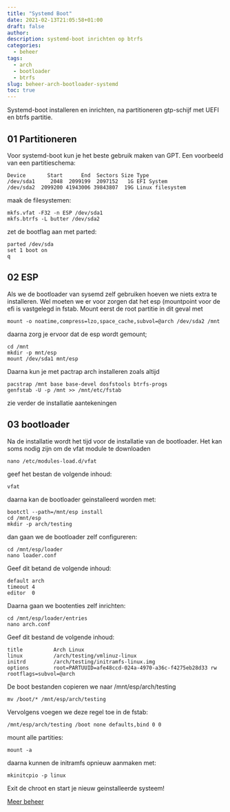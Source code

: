```yaml
---
title: "Systemd Boot"
date: 2021-02-13T21:05:58+01:00
draft: false
author:
description: systemd-boot inrichten op btrfs
categories:
  - beheer
tags:
  - arch
  - bootloader
  - btrfs
slug: beheer-arch-bootloader-systemd
toc: true
---
```


Systemd-boot installeren en inrichten, na partitioneren gtp-schijf met UEFI en btrfs partitie.

<!--more-->

## 01 Partitioneren

Voor systemd-boot kun je het beste gebruik maken van GPT.
Een voorbeeld van een partitieschema:

    Device       Start      End  Sectors Size Type
    /dev/sda1     2048  2099199  2097152   1G EFI System
    /dev/sda2  2099200 41943006 39843807  19G Linux filesystem

maak de filesystemen:

    mkfs.vfat -F32 -n ESP /dev/sda1
    mkfs.btrfs -L butter /dev/sda2

zet de bootflag aan met parted:

    parted /dev/sda
    set 1 boot on
    q

## 02 ESP

Als we de bootloader van sysemd zelf gebruiken hoeven we niets extra te installeren.
Wel moeten we er voor zorgen dat het esp (mountpoint voor de efi is vastgelegd in fstab.
Mount eerst de root partitie in dit geval met

    mount -o noatime,compress=lzo,space_cache,subvol=@arch /dev/sda2 /mnt

daarna zorg je ervoor dat de esp wordt gemount;

    cd /mnt
    mkdir -p mnt/esp
    mount /dev/sda1 mnt/esp

Daarna kun je met pactrap arch installeren zoals altijd

    pacstrap /mnt base base-devel dosfstools btrfs-progs
    genfstab -U -p /mnt >> /mnt/etc/fstab

zie verder de installatie aantekeningen

## 03 bootloader

Na de installatie wordt het tijd voor de installatie van de bootloader.
Het kan soms nodig zijn om de vfat module te downloaden

    nano /etc/modules-load.d/vfat

geef het bestan de volgende inhoud:

    vfat

daarna kan de bootloader geinstalleerd worden met:

    bootctl --path=/mnt/esp install
    cd /mnt/esp
    mkdir -p arch/testing

dan gaan we de bootloader zelf configureren:

    cd /mnt/esp/loader
    nano loader.conf

Geef dit betand de volgende inhoud:

    default	arch
    timeout	4
    editor	0

Daarna gaan we bootenties zelf inrichten:

    cd /mnt/esp/loader/entries
    nano arch.conf

Geef dit bestand de volgende inhoud:

    title          Arch Linux
    linux          /arch/testing/vmlinuz-linux
    initrd         /arch/testing/initramfs-linux.img
    options        root=PARTUUID=afe48ccd-024a-4970-a36c-f4275eb28d33 rw rootflags=subvol=@arch

De boot bestanden copieren we naar /mnt/esp/arch/testing

    mv /boot/* /mnt/esp/arch/testing

Vervolgens voegen we deze regel toe in de fstab:

    /mnt/esp/arch/testing /boot none defaults,bind 0 0

mount alle partities:

    mount -a

daarna kunnen de initramfs opnieuw aanmaken met:

    mkinitcpio -p linux

Exit de chroot en start je nieuw geinstalleerde systeem!

[Meer beheer](/categories/beheer)
